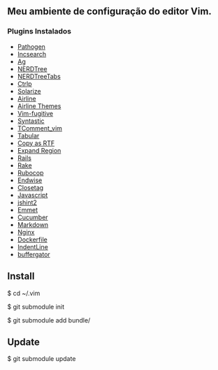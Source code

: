 ## Meu ambiente de configuração do editor Vim.

### Plugins Instalados

- [Pathogen](https://github.com/tpope/vim-pathogen)
- [Incsearch](https://github.com/haya14busa/incsearch.vim)
- [Ag](https://github.com/rking/ag.vim)
- [NERDTree](https://github.com/scrooloose/nerdtree)
- [NERDTreeTabs](https://github.com/jistr/vim-nerdtree-tabs)
- [Ctrlp](https://github.com/kien/ctrlp.vim)
- [Solarize](http://ethanschoonover.com/solarized/vim-colors-solarized)
- [Airline](https://github.com/bling/vim-airline)
- [Airline Themes](https://github.com/vim-airline/vim-airline-themes)
- [Vim-fugitive](https://github.com/tpope/vim-fugitive)
- [Syntastic](https://github.com/vim-syntastic/syntastic)
- [TComment_vim](https://github.com/tomtom/tcomment_vim)
- [Tabular](https://github.com/godlygeek/tabular)
- [Copy as RTF](https://github.com/zerowidth/vim-copy-as-rtf)
- [Expand Region](https://github.com/terryma/vim-expand-region)
- [Rails](https://github.com/tpope/vim-rails)
- [Rake](https://github.com/tpope/vim-rake)
- [Rubocop](https://github.com/ngmy/vim-rubocop)
- [Endwise](https://github.com/tpope/vim-endwise)
- [Closetag](https://github.com/alvan/vim-closetag)
- [Javascript](https://github.com/pangloss/vim-javascript)
- [jshint2](https://github.com/Shutnik/jshint2.vim)
- [Emmet](https://github.com/mattn/emmet-vim)
- [Cucumber](https://github.com/tpope/vim-cucumber)
- [Markdown](https://github.com/plasticboy/vim-markdown/)
- [Nginx](https://github.com/vim-scripts/nginx.vim)
- [Dockerfile](http://vimawesome.com/plugin/dockerfile-vim)
- [IndentLine](https://github.com/Yggdroot/indentLine)
- [buffergator](https://github.com/jeetsukumaran/vim-buffergator)

## Install
$ cd ~/.vim

$ git submodule init

$ git submodule add <path repository> bundle/<name>

## Update
$ git submodule update

